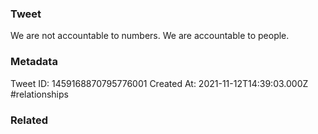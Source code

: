 ### Tweet
We are not accountable to numbers. We are accountable to people.

### Metadata
Tweet ID: 1459168870795776001
Created At: 2021-11-12T14:39:03.000Z
#relationships 

### Related

